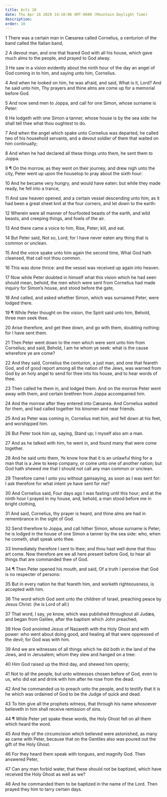 ```yaml
---
title: Acts 10
date: Thu Apr 16 2020 14:10:06 GMT-0600 (Mountain Daylight Time)
description: 
order: 10
---
```


<p>
  1 There was a certain man in C&#xE6;sarea called Cornelius, a centurion of the
  band called the Italian band,
</p>
<p>
  2 A devout man, and one that feared God with all his house, which gave much
  alms to the people, and prayed to God alway.
</p>
<p>
  3 He saw in a vision evidently about the ninth hour of the day an angel of God
  coming in to him, and saying unto him, Cornelius.
</p>
<p>
  4 And when he looked on him, he was afraid, and said, What is it, Lord? And he
  said unto him, Thy prayers and thine alms are come up for a memorial before
  God.
</p>
<p>
  5 And now send men to Joppa, and call for one Simon, whose surname is Peter:
</p>
<p>
  6 He lodgeth with one Simon a tanner, whose house is by the sea side: he shall
  tell thee what thou oughtest to do.
</p>
<p>
  7 And when the angel which spake unto Cornelius was departed, he called two of
  his household servants, and a devout soldier of them that waited on him
  continually;
</p>
<p>
  8 And when he had declared all these things unto them, he sent them to Joppa.
</p>
<p>
  9 &#xB6; On the morrow, as they went on their journey, and drew nigh unto the
  city, Peter went up upon the housetop to pray about the sixth hour:
</p>
<p>
  10 And he became very hungry, and would have eaten: but while they made ready,
  he fell into a trance,
</p>
<p>
  11 And saw heaven opened, and a certain vessel descending unto him, as it had
  been a great sheet knit at the four corners, and let down to the earth:
</p>
<p>
  12 Wherein were all manner of fourfooted beasts of the earth, and wild beasts,
  and creeping things, and fowls of the air.
</p>
<p>13 And there came a voice to him, Rise, Peter; kill, and eat.</p>
<p>
  14 But Peter said, Not so, Lord; for I have never eaten any thing that is
  common or unclean.
</p>
<p>
  15 And the voice spake unto him again the second time, What God hath cleansed,
  that call not thou common.
</p>
<p>
  16 This was done thrice: and the vessel was received up again into heaven.
</p>
<p>
  17 Now while Peter doubted in himself what this vision which he had seen
  should mean, behold, the men which were sent from Cornelius had made inquiry
  for Simon&#x2019;s house, and stood before the gate,
</p>
<p>
  18 And called, and asked whether Simon, which was surnamed Peter, were lodged
  there.
</p>
<p>
  19 &#xB6; While Peter thought on the vision, the Spirit said unto him, Behold,
  three men seek thee.
</p>
<p>
  20 Arise therefore, and get thee down, and go with them, doubting nothing: for
  I have sent them.
</p>
<p>
  21 Then Peter went down to the men which were sent unto him from Cornelius;
  and said, Behold, I am he whom ye seek: what is the cause wherefore ye are
  come?
</p>
<p>
  22 And they said, Cornelius the centurion, a just man, and one that feareth
  God, and of good report among all the nation of the Jews, was warned from God
  by an holy angel to send for thee into his house, and to hear words of thee.
</p>
<p>
  23 Then called he them in, and lodged them. And on the morrow Peter went away
  with them, and certain brethren from Joppa accompanied him.
</p>
<p>
  24 And the morrow after they entered into C&#xE6;sarea. And Cornelius waited
  for them, and had called together his kinsmen and near friends.
</p>
<p>
  25 And as Peter was coming in, Cornelius met him, and fell down at his feet,
  and worshipped him.
</p>
<p>26 But Peter took him up, saying, Stand up; I myself also am a man.</p>
<span></span>
<p>
  27 And as he talked with him, he went in, and found many that were come
  together.
</p>
<p>
  28 And he said unto them, Ye know how that it is an unlawful thing for a man
  that is a Jew to keep company, or come unto one of another nation; but God
  hath shewed me that I should not call any man common or unclean.
</p>
<p>
  29 Therefore came I unto you without gainsaying, as soon as I was sent for: I
  ask therefore for what intent ye have sent for me?
</p>
<p>
  30 And Cornelius said, Four days ago I was fasting until this hour; and at the
  ninth hour I prayed in my house, and, behold, a man stood before me in bright
  clothing,
</p>
<p>
  31 And said, Cornelius, thy prayer is heard, and thine alms are had in
  remembrance in the sight of God.
</p>
<p>
  32 Send therefore to Joppa, and call hither Simon, whose surname is Peter; he
  is lodged in the house of one Simon a tanner by the sea side: who, when he
  cometh, shall speak unto thee.
</p>
<p>
  33 Immediately therefore I sent to thee; and thou hast well done that thou art
  come. Now therefore are we all here present before God, to hear all things
  that are commanded thee of God.
</p>
<p>
  34 &#xB6; Then Peter opened his mouth, and said, Of a truth I perceive that
  God is no respecter of persons:
</p>
<p>
  35 But in every nation he that feareth him, and worketh righteousness, is
  accepted with him.
</p>
<p>
  36 The word which God sent unto the children of Israel, preaching peace by
  Jesus Christ: (he is Lord of all:)
</p>
<p>
  37 That word, I say, ye know, which was published throughout all Jud&#xE6;a,
  and began from Galilee, after the baptism which John preached;
</p>
<p>
  38 How God anointed Jesus of Nazareth with the Holy Ghost and with power: who
  went about doing good, and healing all that were oppressed of the devil; for
  God was with him.
</p>
<p>
  39 And we are witnesses of all things which he did both in the land of the
  Jews, and in Jerusalem; whom they slew and hanged on a tree:
</p>
<p>40 Him God raised up the third day, and shewed him openly;</p>
<p>
  41 Not to all the people, but unto witnesses chosen before of God, even to us,
  who did eat and drink with him after he rose from the dead.
</p>
<p>
  42 And he commanded us to preach unto the people, and to testify that it is he
  which was ordained of God to be the Judge of quick and dead.
</p>
<p>
  43 To him give all the prophets witness, that through his name whosoever
  believeth in him shall receive remission of sins.
</p>
<p>
  44 &#xB6; While Peter yet spake these words, the Holy Ghost fell on all them
  which heard the word.
</p>
<p>
  45 And they of the circumcision which believed were astonished, as many as
  came with Peter, because that on the Gentiles also was poured out the gift of
  the Holy Ghost.
</p>
<p>
  46 For they heard them speak with tongues, and magnify God. Then answered
  Peter,
</p>
<p>
  47 Can any man forbid water, that these should not be baptized, which have
  received the Holy Ghost as well as we?
</p>
<p>
  48 And he commanded them to be baptized in the name of the Lord. Then prayed
  they him to tarry certain days.
</p>
